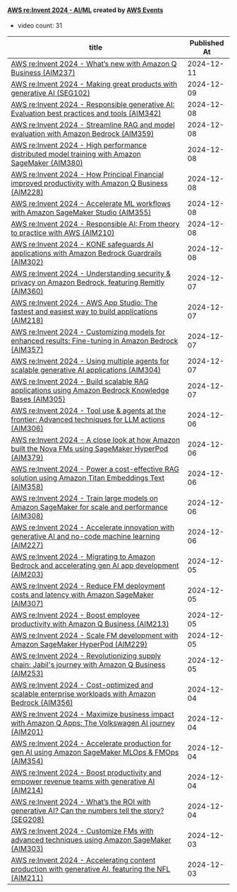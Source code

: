 

#### [AWS re:Invent 2024 - AI/ML](https://www.youtube.com/playlist?list=PL2yQDdvlhXf_AG2Tt0CK-d4-eY6PgjKFr) created by [AWS Events](https://www.youtube.com/channel/UCdoadna9HFHsxXWhafhNvKw)

* video count: 31 

| title                                                                                                                                               | Published At |
| --------------------------------------------------------------------------------------------------------------------------------------------------- | ------------ |
| [AWS re:Invent 2024 - What’s new with Amazon Q Business (AIM237)](https://www.youtube.com/watch?v=ytaJPyRCYlw)                                      | 2024-12-11   |
| [AWS re:Invent 2024 - Making great products with generative AI (SEG102)](https://www.youtube.com/watch?v=euXq7zwXs68)                               | 2024-12-09   |
| [AWS re:Invent 2024 - Responsible generative AI: Evaluation best practices and tools (AIM342)](https://www.youtube.com/watch?v=wuVpCc5a81Y)         | 2024-12-08   |
| [AWS re:Invent 2024 - Streamline RAG and model evaluation with Amazon Bedrock (AIM359)](https://www.youtube.com/watch?v=7BP9nwFlFws)                | 2024-12-08   |
| [AWS re:Invent 2024 - High performance distributed model training with Amazon SageMaker (AIM380)](https://www.youtube.com/watch?v=UFtaGROb_0Q)      | 2024-12-08   |
| [AWS re:Invent 2024 - How Principal Financial improved productivity with Amazon Q Business (AIM228)](https://www.youtube.com/watch?v=aCBox2j75Vc)   | 2024-12-08   |
| [AWS re:Invent 2024 - Accelerate ML workflows with Amazon SageMaker Studio (AIM355)](https://www.youtube.com/watch?v=SAeZMA0KaFA)                   | 2024-12-08   |
| [AWS re:Invent 2024 - Responsible AI: From theory to practice with AWS (AIM210)](https://www.youtube.com/watch?v=SCXw2xuoF6o)                       | 2024-12-08   |
| [AWS re:Invent 2024 - KONE safeguards AI applications with Amazon Bedrock Guardrails (AIM302)](https://www.youtube.com/watch?v=U2sgNEQemws)         | 2024-12-08   |
| [AWS re:Invent 2024 - Understanding security & privacy on Amazon Bedrock, featuring Remitly (AIM360)](https://www.youtube.com/watch?v=3Sxw6IIYhdE)  | 2024-12-07   |
| [AWS re:Invent 2024 - AWS App Studio: The fastest and easiest way to build applications (AIM218)](https://www.youtube.com/watch?v=l4-rYzAm3JI)      | 2024-12-07   |
| [AWS re:Invent 2024 - Customizing models for enhanced results: Fine-tuning in Amazon Bedrock (AIM357)](https://www.youtube.com/watch?v=G3r09u_aA9o) | 2024-12-07   |
| [AWS re:Invent 2024 - Using multiple agents for scalable generative AI applications (AIM304)](https://www.youtube.com/watch?v=7pvEYLW1yZw)          | 2024-12-07   |
| [AWS re:Invent 2024 - Build scalable RAG applications using Amazon Bedrock Knowledge Bases (AIM305)](https://www.youtube.com/watch?v=jSlNfr8Uuco)   | 2024-12-07   |
| [AWS re:Invent 2024 - Tool use & agents at the frontier: Advanced techniques for LLM actions (AIM306)](https://www.youtube.com/watch?v=nLrDOTuIMDA) | 2024-12-06   |
| [AWS re:Invent 2024 - A close look at how Amazon built the Nova FMs using SageMaker HyperPod (AIM379)](https://www.youtube.com/watch?v=jXcWKJE1Xts) | 2024-12-06   |
| [AWS re:Invent 2024 - Power a cost-effective RAG solution using Amazon Titan Embeddings Text (AIM358)](https://www.youtube.com/watch?v=8B1RW6uw8GQ) | 2024-12-06   |
| [AWS re:Invent 2024 - Train large models on Amazon SageMaker for scale and performance (AIM308)](https://www.youtube.com/watch?v=cryA1LFwS98)       | 2024-12-06   |
| [AWS re:Invent 2024 - Accelerate innovation with generative AI and no-code machine learning (AIM227)](https://www.youtube.com/watch?v=3m5SuekEgHw)  | 2024-12-06   |
| [AWS re:Invent 2024 - Migrating to Amazon Bedrock and accelerating gen AI app development (AIM203)](https://www.youtube.com/watch?v=1ygxKw1xUf8)    | 2024-12-05   |
| [AWS re:Invent 2024 - Reduce FM deployment costs and latency with Amazon SageMaker (AIM307)](https://www.youtube.com/watch?v=4B4tys4-0Vw)           | 2024-12-05   |
| [AWS re:Invent 2024 - Boost employee productivity with Amazon Q Business (AIM213)](https://www.youtube.com/watch?v=9w0klemREMw)                     | 2024-12-05   |
| [AWS re:Invent 2024 - Scale FM development with Amazon SageMaker HyperPod (AIM229)](https://www.youtube.com/watch?v=v7r7Nqow9d4)                    | 2024-12-05   |
| [AWS re:Invent 2024 - Revolutionizing supply chain: Jabil's journey with Amazon Q Business (AIM253)](https://www.youtube.com/watch?v=_BsPRA5cUts)   | 2024-12-05   |
| [AWS re:Invent 2024 - Cost-optimized and scalable enterprise workloads with Amazon Bedrock (AIM356)](https://www.youtube.com/watch?v=P2fpid5AeNc)   | 2024-12-04   |
| [AWS re:Invent 2024 - Maximize business impact with Amazon Q Apps: The Volkswagen AI journey (AIM201)](https://www.youtube.com/watch?v=lzuLhp1UF4Q) | 2024-12-04   |
| [AWS re:Invent 2024 - Accelerate production for gen AI using Amazon SageMaker MLOps & FMOps (AIM354)](https://www.youtube.com/watch?v=-3Otl7GVeCc)  | 2024-12-04   |
| [AWS re:Invent 2024 - Boost productivity and empower revenue teams with generative AI (AIM214)](https://www.youtube.com/watch?v=tGibMJj9Mqw)        | 2024-12-04   |
| [AWS re:Invent 2024 - What’s the ROI with generative AI? Can the numbers tell the story? (SEG208)](https://www.youtube.com/watch?v=tBIGpf8OeiI)     | 2024-12-04   |
| [AWS re:Invent 2024 - Customize FMs with advanced techniques using Amazon SageMaker (AIM303)](https://www.youtube.com/watch?v=4TDlO5yePi0)          | 2024-12-03   |
| [AWS re:Invent 2024 - Accelerating content production with generative AI, featuring the NFL (AIM211)](https://www.youtube.com/watch?v=G2kLlSQhp90)  | 2024-12-03   |